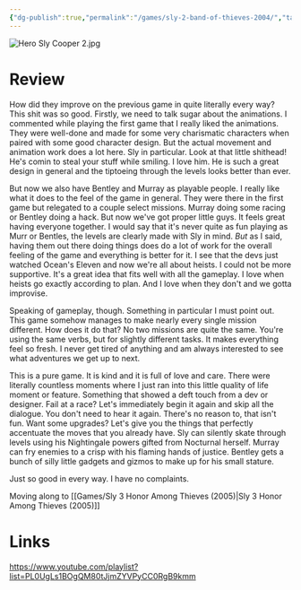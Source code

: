 ```yaml
---
{"dg-publish":true,"permalink":"/games/sly-2-band-of-thieves-2004/","tags":["games","streamed"],"created":"2024-11-11","updated":"2025-04-14"}
---
```



![Hero Sly Cooper 2.jpg](/img/user/Attachments/Hero%20Sly%20Cooper%202.jpg)

# Review

How did they improve on the previous game in quite literally every way? This shit was so good. Firstly, we need to talk sugar about the animations. I commented while playing the first game that I really liked the animations. They were well-done and made for some very charismatic characters when paired with some good character design. But the actual movement and animation work does a lot here. Sly in particular. Look at that little shithead! He's comin to steal your stuff while smiling. I love him. He is such a great design in general and the tiptoeing through the levels looks better than ever.

But now we also have Bentley and Murray as playable people. I really like what it does to the feel of the game in general. They were there in the first game but relegated to a couple select missions. Murray doing some racing or Bentley doing a hack. But now we've got proper little guys. It feels great having everyone together. I would say that it's never quite as fun playing as Murr or Bentles, the levels are clearly made with Sly in mind. *But* as I said, having them out there doing things does do a lot of work for the overall feeling of the game and everything is better for it. I see that the devs just watched Ocean's Eleven and now we're all about heists. I could not be more supportive. It's a great idea that fits well with all the gameplay. I love when heists go exactly according to plan. And I love when they don't and we gotta improvise.

Speaking of gameplay, though. Something in particular I must point out. This game somehow manages to make nearly every single mission different. How does it do that? No two missions are quite the same. You're using the same verbs, but for slightly different tasks. It makes everything feel so fresh. I never get tired of anything and am always interested to see what adventures we get up to next.

This is a pure game. It is kind and it is full of love and care. There were literally countless moments where I just ran into this little quality of life moment or feature. Something that showed a deft touch from a dev or designer. Fail at a race? Let's immediately begin it again and skip all the dialogue. You don't need to hear it again. There's no reason to, that isn't fun. Want some upgrades? Let's give you the things that perfectly accentuate the moves that you already have. Sly can silently skate through levels using his Nightingale powers gifted from Nocturnal herself. Murray can fry enemies to a crisp with his flaming hands of justice. Bentley gets a bunch of silly little gadgets and gizmos to make up for his small stature.

Just so good in every way. I have no complaints.

Moving along to [[Games/Sly 3 Honor Among Thieves (2005)\|Sly 3 Honor Among Thieves (2005)]]

# Links

https://www.youtube.com/playlist?list=PL0UgLs1BOgQM80tJjmZYVPyCC0RgB9kmm
